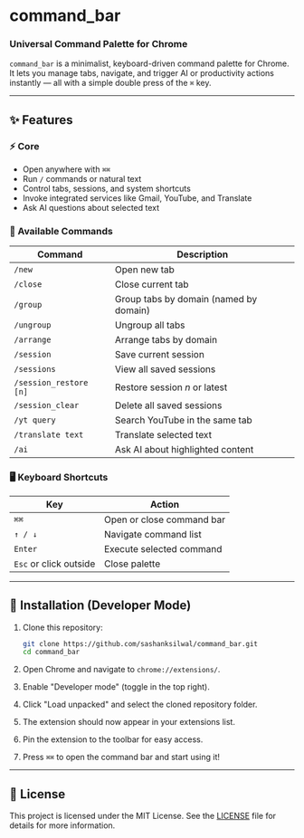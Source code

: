 # command_bar 
### Universal Command Palette for Chrome

`command_bar` is a minimalist, keyboard-driven command palette for Chrome.  
It lets you manage tabs, navigate, and trigger AI or productivity actions instantly — all with a simple double press of the `⌘` key.

---

## ✨ Features

### ⚡ Core
- Open anywhere with `⌘⌘`
- Run `/` commands or natural text
- Control tabs, sessions, and system shortcuts
- Invoke integrated services like Gmail, YouTube, and Translate
- Ask AI questions about selected text

### 🧩 Available Commands

| Command | Description |
|----------|--------------|
| `/new` | Open new tab |
| `/close` | Close current tab |
| `/group` | Group tabs by domain (named by domain) |
| `/ungroup` | Ungroup all tabs |
| `/arrange` | Arrange tabs by domain |
| `/session` | Save current session |
| `/sessions` | View all saved sessions |
| `/session_restore [n]` | Restore session *n* or latest |
| `/session_clear` | Delete all saved sessions |
| `/yt query` | Search YouTube in the same tab |
| `/translate text` | Translate selected text |
| `/ai` | Ask AI about highlighted content |

### 🖥️ Keyboard Shortcuts

| Key | Action |
|------|---------|
| `⌘⌘` | Open or close command bar |
| `↑ / ↓` | Navigate command list |
| `Enter` | Execute selected command |
| `Esc` or click outside | Close palette |

---

## 🧰 Installation (Developer Mode)

1. Clone this repository:
   ```bash
   git clone https://github.com/sashanksilwal/command_bar.git
   cd command_bar
    ```

2. Open Chrome and navigate to `chrome://extensions/`.
3. Enable "Developer mode" (toggle in the top right).
4. Click "Load unpacked" and select the cloned repository folder.
5. The extension should now appear in your extensions list.
6. Pin the extension to the toolbar for easy access.
7. Press `⌘⌘` to open the command bar and start using it!
---

## 📝 License
This project is licensed under the MIT License. See the [LICENSE](LICENSE) file for details for more information.

